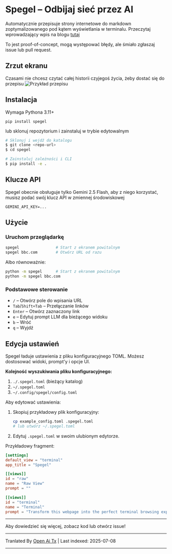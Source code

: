 # Spegel – Odbijaj sieć przez AI

Automatycznie przepisuje strony internetowe do markdown zoptymalizowanego pod kątem wyświetlania w terminalu.
Przeczytaj wprowadzający wpis na blogu [tutaj](https://simedw.com/2025/06/23/introducing-spegel/)

To jest proof-of-concept, mogą występować błędy, ale śmiało zgłaszaj issue lub pull request.

##  Zrzut ekranu
Czasami nie chcesz czytać całej historii czyjegoś życia, żeby dostać się do przepisu
![Przykład przepisu](https://simedw.com/2025/06/23/introducing-spegel/images/recipe_example.png)


## Instalacja

Wymaga Pythona 3.11+

```
pip install spegel
```
lub sklonuj repozytorium i zainstaluj w trybie edytowalnym

```bash
# Sklonuj i wejdź do katalogu
$ git clone <repo-url>
$ cd spegel

# Zainstaluj zależności i CLI
$ pip install -e .
```

## Klucze API
Spegel obecnie obsługuje tylko Gemini 2.5 Flash, aby z niego korzystać, musisz podać swój klucz API w zmiennej środowiskowej

```
GEMINI_API_KEY=...
```


## Użycie

### Uruchom przeglądarkę

```bash
spegel                # Start z ekranem powitalnym
spegel bbc.com        # Otwórz URL od razu
```

Albo równoważnie:

```bash
python -m spegel      # Start z ekranem powitalnym
python -m spegel bbc.com
```

### Podstawowe sterowanie
- `/`         – Otwórz pole do wpisania URL
- `Tab`/`Shift+Tab` – Przełączanie linków
- `Enter`     – Otwórz zaznaczony link
- `e`         – Edytuj prompt LLM dla bieżącego widoku
- `b`         – Wróć
- `q`         – Wyjdź

## Edycja ustawień

Spegel ładuje ustawienia z pliku konfiguracyjnego TOML. Możesz dostosować widoki, prompt'y i opcje UI.

**Kolejność wyszukiwania pliku konfiguracyjnego:**
1. `./.spegel.toml` (bieżący katalog)
2. `~/.spegel.toml`
3. `~/.config/spegel/config.toml`

Aby edytować ustawienia:
1. Skopiuj przykładowy plik konfiguracyjny:
   ```bash
   cp example_config.toml .spegel.toml
   # lub utwórz ~/.spegel.toml
   ```
2. Edytuj `.spegel.toml` w swoim ulubionym edytorze.

Przykładowy fragment:
```toml
[settings]
default_view = "terminal"
app_title = "Spegel"

[[views]]
id = "raw"
name = "Raw View"
prompt = ""

[[views]]
id = "terminal"
name = "Terminal"
prompt = "Transform this webpage into the perfect terminal browsing experience! ..."
```

---

Aby dowiedzieć się więcej, zobacz kod lub otwórz issue!

---

Tranlated By [Open Ai Tx](https://github.com/OpenAiTx/OpenAiTx) | Last indexed: 2025-07-08

---